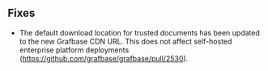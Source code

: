 ## Fixes

- The default download location for trusted documents has been updated to the new Grafbase CDN URL. This does not affect self-hosted enterprise platform deployments (https://github.com/grafbase/grafbase/pull/2530).
